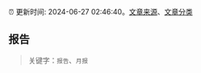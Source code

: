 :alarm_clock: 更新时间: 2024-06-27 02:46:40。[文章来源](/README.md)、[文章分类](/TAGS.md)

## 报告


> 关键字：`报告`、`月报`



